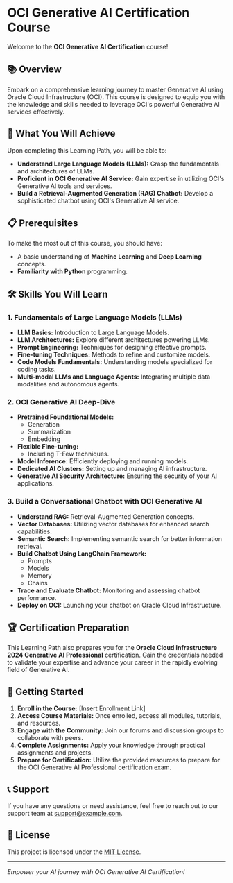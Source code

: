
# OCI Generative AI Certification Course

Welcome to the **OCI Generative AI Certification** course!

## 📚 Overview

Embark on a comprehensive learning journey to master Generative AI using Oracle Cloud Infrastructure (OCI). This course is designed to equip you with the knowledge and skills needed to leverage OCI's powerful Generative AI services effectively.

## 🎯 What You Will Achieve

Upon completing this Learning Path, you will be able to:

- **Understand Large Language Models (LLMs):** Grasp the fundamentals and architectures of LLMs.
- **Proficient in OCI Generative AI Service:** Gain expertise in utilizing OCI's Generative AI tools and services.
- **Build a Retrieval-Augmented Generation (RAG) Chatbot:** Develop a sophisticated chatbot using OCI's Generative AI service.

## 📋 Prerequisites

To make the most out of this course, you should have:

- A basic understanding of **Machine Learning** and **Deep Learning** concepts.
- **Familiarity with Python** programming.

## 🛠️ Skills You Will Learn

### 1. Fundamentals of Large Language Models (LLMs)

- **LLM Basics:** Introduction to Large Language Models.
- **LLM Architectures:** Explore different architectures powering LLMs.
- **Prompt Engineering:** Techniques for designing effective prompts.
- **Fine-tuning Techniques:** Methods to refine and customize models.
- **Code Models Fundamentals:** Understanding models specialized for coding tasks.
- **Multi-modal LLMs and Language Agents:** Integrating multiple data modalities and autonomous agents.

### 2. OCI Generative AI Deep-Dive

- **Pretrained Foundational Models:**
  - Generation
  - Summarization
  - Embedding
- **Flexible Fine-tuning:**
  - Including T-Few techniques.
- **Model Inference:** Efficiently deploying and running models.
- **Dedicated AI Clusters:** Setting up and managing AI infrastructure.
- **Generative AI Security Architecture:** Ensuring the security of your AI applications.

### 3. Build a Conversational Chatbot with OCI Generative AI

- **Understand RAG:** Retrieval-Augmented Generation concepts.
- **Vector Databases:** Utilizing vector databases for enhanced search capabilities.
- **Semantic Search:** Implementing semantic search for better information retrieval.
- **Build Chatbot Using LangChain Framework:**
  - Prompts
  - Models
  - Memory
  - Chains
- **Trace and Evaluate Chatbot:** Monitoring and assessing chatbot performance.
- **Deploy on OCI:** Launching your chatbot on Oracle Cloud Infrastructure.

## 🏆 Certification Preparation

This Learning Path also prepares you for the **Oracle Cloud Infrastructure 2024 Generative AI Professional** certification. Gain the credentials needed to validate your expertise and advance your career in the rapidly evolving field of Generative AI.

## 🚀 Getting Started

1. **Enroll in the Course:** [Insert Enrollment Link]
2. **Access Course Materials:** Once enrolled, access all modules, tutorials, and resources.
3. **Engage with the Community:** Join our forums and discussion groups to collaborate with peers.
4. **Complete Assignments:** Apply your knowledge through practical assignments and projects.
5. **Prepare for Certification:** Utilize the provided resources to prepare for the OCI Generative AI Professional certification exam.

## 📞 Support

If you have any questions or need assistance, feel free to reach out to our support team at [support@example.com](mailto:support@example.com).

## 📄 License

This project is licensed under the [MIT License](LICENSE).

---

*Empower your AI journey with OCI Generative AI Certification!*

